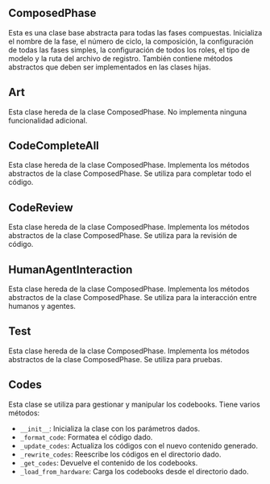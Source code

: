 ## ComposedPhase
Esta es una clase base abstracta para todas las fases compuestas. Inicializa el nombre de la fase, el número de ciclo, la composición, la configuración de todas las fases simples, la configuración de todos los roles, el tipo de modelo y la ruta del archivo de registro. También contiene métodos abstractos que deben ser implementados en las clases hijas.

## Art
Esta clase hereda de la clase ComposedPhase. No implementa ninguna funcionalidad adicional.

## CodeCompleteAll
Esta clase hereda de la clase ComposedPhase. Implementa los métodos abstractos de la clase ComposedPhase. Se utiliza para completar todo el código.

## CodeReview
Esta clase hereda de la clase ComposedPhase. Implementa los métodos abstractos de la clase ComposedPhase. Se utiliza para la revisión de código.

## HumanAgentInteraction
Esta clase hereda de la clase ComposedPhase. Implementa los métodos abstractos de la clase ComposedPhase. Se utiliza para la interacción entre humanos y agentes.

## Test
Esta clase hereda de la clase ComposedPhase. Implementa los métodos abstractos de la clase ComposedPhase. Se utiliza para pruebas.
## Codes
Esta clase se utiliza para gestionar y manipular los codebooks. Tiene varios métodos:
  - `__init__`: Inicializa la clase con los parámetros dados.
  - `_format_code`: Formatea el código dado.
  - `_update_codes`: Actualiza los códigos con el nuevo contenido generado.
  - `_rewrite_codes`: Reescribe los códigos en el directorio dado.
  - `_get_codes`: Devuelve el contenido de los codebooks.
  - `_load_from_hardware`: Carga los codebooks desde el directorio dado.
